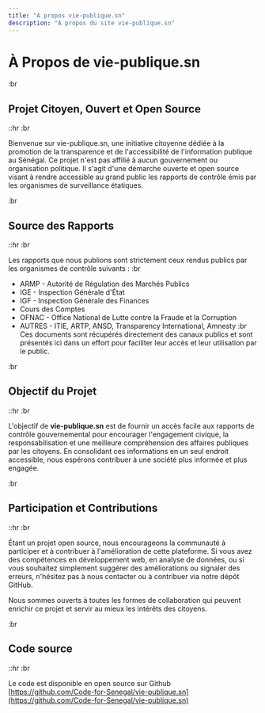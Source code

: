 ```yaml
---
title: "A propos vie-publique.sn"
description: "A propos du site vie-publique.sn"
---
```


<!-- Content of the page -->

# À Propos de vie-publique.sn

:br

## **Projet Citoyen, Ouvert et Open Source**

::hr
:br

Bienvenue sur vie-publique.sn, une initiative citoyenne dédiée à la promotion de la transparence et de l'accessibilité de l'information publique au Sénégal. Ce projet n'est pas affilié à aucun gouvernement ou organisation politique. Il s'agit d'une démarche ouverte et open source visant à rendre accessible au grand public les rapports de contrôle émis par les organismes de surveillance étatiques.

:br

## **Source des Rapports**

::hr
:br

Les rapports que nous publions sont strictement ceux rendus publics par les organismes de contrôle suivants :
:br

- ARMP - Autorité de Régulation des Marchés Publics
- IGE - Inspection Générale d'État
- IGF - Inspection Générale des Finances
- Cours des Comptes
- OFNAC - Office National de Lutte contre la Fraude et la Corruption
- AUTRES - ITIE, ARTP, ANSD, Transparency International, Amnesty
  :br
  Ces documents sont récupérés directement des canaux publics et sont présentés ici dans un effort pour faciliter leur accès et leur utilisation par le public.

:br

## **Objectif du Projet**

::hr
:br

L'objectif de **vie-publique.sn** est de fournir un accès facile aux rapports de contrôle gouvernemental pour encourager l'engagement civique, la responsabilisation et une meilleure compréhension des affaires publiques par les citoyens. En consolidant ces informations en un seul endroit accessible, nous espérons contribuer à une société plus informée et plus engagée.

:br

## **Participation et Contributions**

::hr
:br

Étant un projet open source, nous encourageons la communauté à participer et à contribuer à l'amélioration de cette plateforme. Si vous avez des compétences en développement web, en analyse de données, ou si vous souhaitez simplement suggérer des améliorations ou signaler des erreurs, n'hésitez pas à nous contacter ou à contribuer via notre dépôt GitHub.

Nous sommes ouverts à toutes les formes de collaboration qui peuvent enrichir ce projet et servir au mieux les intérêts des citoyens.

:br

## **Code source**

::hr
:br

Le code est disponible en open source sur Github [https://github.com/Code-for-Senegal/vie-publique.sn](https://github.com/Code-for-Senegal/vie-publique.sn)
